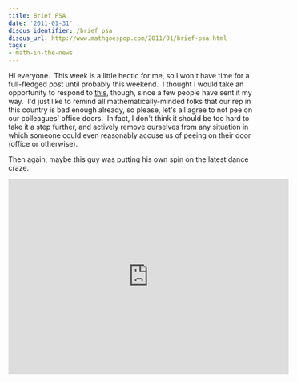 ```yaml
---
title: Brief PSA
date: '2011-01-31'
disqus_identifier: /brief_psa
disqus_url: http://www.mathgoespop.com/2011/01/brief-psa.html
tags:
- math-in-the-news
---
```


Hi everyone.  This week is a little hectic for me, so I won't have time for a full-fledged post until probably this weekend.  I thought I would take an opportunity to respond to <a href="http://www.msnbc.msn.com/id/41314561/ns/us_news-weird_news/">this</a>, though, since a few people have sent it my way.  I'd just like to remind all mathematically-minded folks that our rep in this country is bad enough already, so please, let's all agree to not pee on our colleagues' office doors.  In fact, I don't think it should be too hard to take it a step further, and actively remove ourselves from any situation in which someone could even reasonably accuse us of peeing on their door (office or otherwise).

Then again, maybe this guy was putting his own spin on the latest dance craze.

<p style="text-align: center;"><iframe title="YouTube video player" class="youtube-player" type="text/html" width="560" height="390" src="http://www.youtube.com/embed/tLPZmPaHme0" frameborder="0" allowFullScreen></iframe></p>

